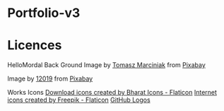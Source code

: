 # Portfolio-v3

# Licences
HelloMordal Back Ground
Image by <a href="https://pixabay.com/users/tommarc-890614/?utm_source=link-attribution&utm_medium=referral&utm_campaign=image&utm_content=696098">Tomasz Marciniak</a> from <a href="https://pixabay.com//?utm_source=link-attribution&utm_medium=referral&utm_campaign=image&utm_content=696098">Pixabay</a>

Image by <a href="https://pixabay.com/users/12019-12019/?utm_source=link-attribution&utm_medium=referral&utm_campaign=image&utm_content=2111811">12019</a> from <a href="https://pixabay.com//?utm_source=link-attribution&utm_medium=referral&utm_campaign=image&utm_content=2111811">Pixabay</a>

Works Icons
<a href="https://www.flaticon.com/free-icons/download" title="download icons">Download icons created by Bharat Icons - Flaticon</a>
<a href="https://www.flaticon.com/free-icons/internet" title="internet icons">Internet icons created by Freepik - Flaticon</a>
<a href="https://github.com/logos">GitHub Logos</a>
